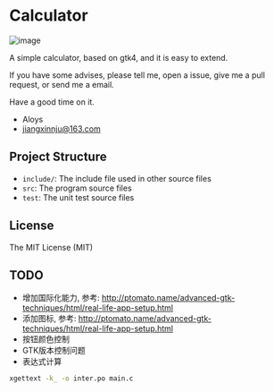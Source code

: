 # Calculator
    
![image](https://raw.githubusercontent.com/wiki/jiangxincode/calculator/calculator.png)

A simple calculator, based on gtk4, and it is easy to extend.

If you have some advises, please tell me, open a issue, give me a pull request, or send me a email.

Have a good time on it.

+ Aloys
+ jiangxinnju@163.com

## Project Structure

* `include/`: The include file used in other source files
* `src`: The program source files
* `test`: The unit test source files

## License

The MIT License (MIT)

## TODO

+ 增加国际化能力, 参考: <http://ptomato.name/advanced-gtk-techniques/html/real-life-app-setup.html>
+ 添加图标, 参考: <http://ptomato.name/advanced-gtk-techniques/html/real-life-app-setup.html>
+ 按钮颜色控制
+ GTK版本控制问题
+ 表达式计算

```sh
xgettext -k_ -o inter.po main.c
```
